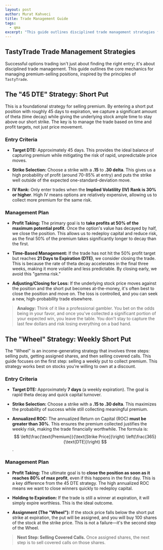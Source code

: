 ```yaml
---
layout: post
author: Murat Kahveci
title: Trade Management Guide
tags:
  - qma
excerpt: "This guide outlines disciplined trade management strategies for premium-selling options positions, detailing entry and profit-taking mechanics."
---
```


## TastyTrade Trade Management Strategies

Successful options trading isn't just about finding the right entry; it's about disciplined trade management. This guide outlines the core mechanics for managing premium-selling positions, inspired by the principles of `TastyTrade`.

## The "45 DTE" Strategy: Short Put

This is a foundational strategy for selling premium. By entering a short put position with roughly 45 days to expiration, we capture a significant amount of theta (time decay) while giving the underlying stock ample time to stay above our short strike. The key is to manage the trade based on time and profit targets, not just price movement.

### Entry Criteria

* **Target DTE:** Approximately 45 days. This provides the ideal balance of capturing premium while mitigating the risk of rapid, unpredictable price moves.

* **Strike Selection:** Choose a strike with a **.15** to **.30 delta**. This gives us a high probability of profit (around 70-85% at entry) and puts the strike well outside of the expected one-standard-deviation move.

* **IV Rank:** Only enter trades when the **Implied Volatility (IV) Rank is 30% or higher**. High IV means options are relatively expensive, allowing us to collect more premium for the same risk.

### Management Plan

* **Profit Taking:** The primary goal is to **take profits at 50% of the maximum potential profit**. Once the option's value has decayed by half, we close the position. This allows us to redeploy capital and reduce risk, as the final 50% of the premium takes significantly longer to decay than the first.

* **Time-Based Management:** If the trade has not hit the 50% profit target but reaches **21 Days to Expiration (DTE)**, we consider closing the trade. This is because the rate of theta decay accelerates in the final three weeks, making it more volatile and less predictable. By closing early, we avoid this "gamma risk."

* **Adjusting/Closing for Loss:** If the underlying stock price moves against the position and the short put becomes at-the-money, it's often best to close the position and move on. The loss is controlled, and you can seek a new, high-probability trade elsewhere.

> **Analogy:** Think of it like a professional gambler. You bet on the odds being in your favor, and once you've collected a significant portion of your expected win, you leave the table. You don't stay to capture the last few dollars and risk losing everything on a bad hand.

## The "Wheel" Strategy: Weekly Short Put

The "Wheel" is an income-generating strategy that involves three steps: selling puts, getting assigned shares, and then selling covered calls. This guide focuses on the first step: selling a weekly put to collect premium. This strategy works best on stocks you're willing to own at a discount.

### Entry Criteria

* **Target DTE:** Approximately **7 days** (a weekly expiration). The goal is rapid theta decay and quick capital turnover.

* **Strike Selection:** Choose a strike with a **.15 to .30 delta**. This maximizes the probability of success while still collecting meaningful premium.

* **Annualized ROC:** The annualized Return on Capital (ROC) **must be greater than 30%**. This ensures the premium collected justifies the weekly risk, making the trade financially worthwhile. The formula is: $$ \left(\frac{\text{Premium}}{\text{Strike Price}}\right) \left(\frac{365}{\text{DTE}}\right) $$.

### Management Plan

* **Profit Taking:** The ultimate goal is to **close the position as soon as it reaches 80% of max profit**, even if this happens in the first day. This is a key difference from the 45 DTE strategy. The high annualized ROC means we want to close winners quickly to redeploy capital.

* **Holding to Expiration:** If the trade is still a winner at expiration, it will simply expire worthless. This is the ideal outcome.

* **Assignment (The "Wheel"):** If the stock price falls below the short put strike at expiration, the put will be assigned, and you will buy 100 shares of the stock at the strike price. This is not a failure—it's the second step of the Wheel.

> **Next Step: Selling Covered Calls.** Once assigned shares, the next step is to sell covered calls on those shares.